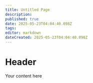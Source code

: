 ```yaml
---
title: Untitled Page
description: 
published: true
date: 2025-05-23T04:04:40.098Z
tags: 
editor: markdown
dateCreated: 2025-05-23T04:04:40.098Z
---
```


# Header
Your content here